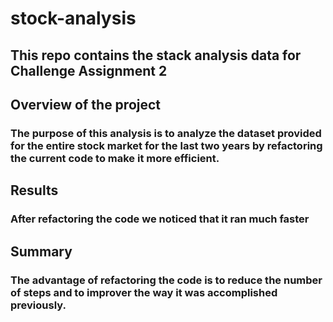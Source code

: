 # stock-analysis
## This repo contains the stack analysis data for Challenge Assignment 2 
## Overview of the project
### The purpose of this analysis is to analyze the dataset provided for the entire stock market for the last two years by refactoring the current code to make it more efficient. 
## Results
### After refactoring the code we noticed that it ran much faster

## Summary
### The advantage of refactoring the code is to reduce the number of steps and to improver the way it was accomplished previously. 
